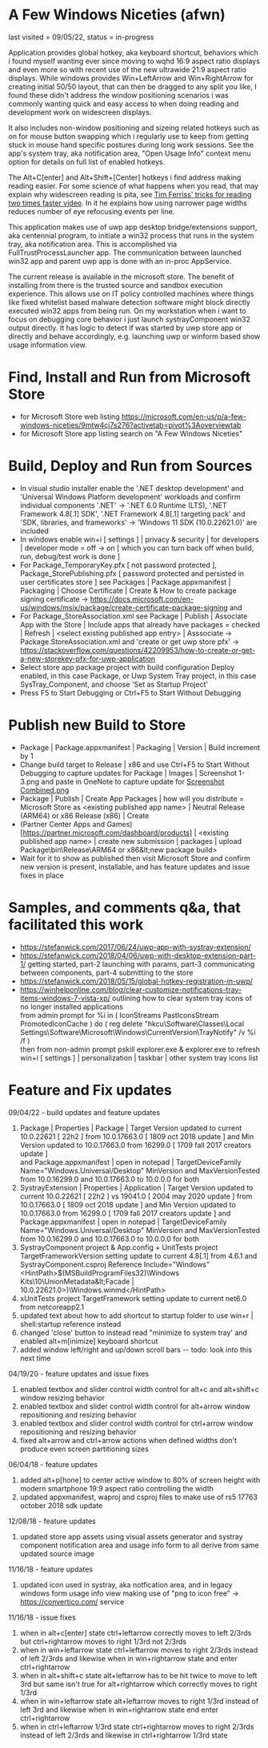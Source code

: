 ﻿# A Few Windows Niceties (afwn) 
last visited = 09/05/22, status = in-progress

Application provides global hotkey, aka keyboard shortcut, behaviors which i found myself wanting ever since moving to wqhd 16:9 aspect ratio displays and even more so with recent use of the new ultrawide 21:9 aspect ratio displays. While windows provides Win+LeftArrow and Win+RightArrow for creating initial 50/50 layout, that can then be dragged to any split you like, I found these didn't address the window positioning scenarios i was commonly wanting quick and easy access to when doing reading and development work on widescreen displays. 

It also includes non-window positioning and sizeing related hotkeys such as on for mouse button swapping which i regularly use to keep from getting stuck in mouse hand specific postures during long work sessions. See the app's system tray, aka notification area, "Open Usage Info" context menu option for details on full list of enabled hotkeys.

The Alt+C[enter] and Alt+Shift+[Center] hotkeys i find address making reading easier. For some science of what happens when you read, that may explain why widescreen reading is pita, see [Tim Ferriss' tricks for reading two times faster video](https://youtube.com/watch?v=CZU6G8EMUE4). In it he explains how using narrower page widths reduces number of eye refocusing events per line.

This application makes use of uwp app desktop bridge/extensions support, aka centennial program, to initiate a win32 process that runs in the system tray, aka notification area. This is accomplished via FullTrustProcessLauncher app. The communication between launched win32 app and parent uwp app is done with an in-proc AppService.

The current release is available in the microsoft store. The benefit of installing from there is the trusted source and sandbox execution experience.  This allows use on IT policy controlled machines where things like fixed whitelist based malware detection software might block directly executed win32 apps from being run. On my workstation when i want to focus on debugging core behavior i just launch systrayComponent win32 output  directly. It has logic to detect if was started by uwp store app or directly and behave accordingly, e.g. launching uwp or winform based show usage information view.   

# Find, Install and Run from Microsoft Store 
- for Microsoft Store web listing https://microsoft.com/en-us/p/a-few-windows-niceties/9mtw4cj7s276?activetab=pivot%3Aoverviewtab
- for Microsoft Store app listing search on "A Few Windows Niceties"

# Build, Deploy and Run from Sources
- In visual studio installer enable the '.NET desktop development' and 'Universal Windows Platform development' workloads and confirm individual components '.NET' -> '.NET 6.0 Runtime (LTS), 
'.NET Framework 4.8[.1] SDK', '.NET Framework 4.8[.1] targeting pack' and 'SDK, libraries, and frameworks' -> 'Windows 11 SDK (10.0.22621.0)' are included
- In windows enable win+i [ settings ] | privacy & security | for developers | developer mode = off -> on [ which you can turn back off when build, run, debug/test work is done ]
- For Package_TemporaryKey.pfx [ not password protected ], Package_StorePublishing.pfx [ password protected and persisted in user certificates store ] see Packages | Package.appxmanifest | Packaging | Choose Certificate | Create & How to create package signing certificate -&gt; https://docs.microsoft.com/en-us/windows/msix/package/create-certificate-package-signing and 
- For Package_StoreAssociation.xml see Package | Publish | Associate App with the Store | Include apps that already have packages = checked | Refresh | &lt;select existing published app entry&gt; | Asssociate -&gt; Package.StoreAssociation.xml and 'create or get uwp store pfx' -&gt; https://stackoverflow.com/questions/42209953/how-to-create-or-get-a-new-storekey-pfx-for-uwp-application   
- Select store app package project with build configuration Deploy enabled, in this case Package, or Uwp System Tray project, in this case SysTray_Component, and choose 'Set as Startup Project' 
- Press F5 to Start Debugging or Ctrl+F5 to Start Without Debugging

# Publish new Build to Store
- Package | Package.appxmanifest | Packaging | Version | Build increment by 1
- Change build target to Release | x86 and use Ctrl+F5 to Start Without Debugging to capture updates for Package | Images | Screenshot 1-3.png and paste in OneNote to capture update for [Screenshot Combined.png](./Package/Images/Screenshot%20combined.png)
- Package | Publish | Create App Packages | how will you distribute = Microsoft Store as &lt;existing published app name&gt; | Neutral Release (ARM64) or x86 Release (x86) | Create
- (Partner Center Apps and Games)[https://partner.microsoft.com/dashboard/products] | &lt;existing published app name&gt; | create new submission | packages | upload Package\bin\Release\ARM64 or x86\&lt;new package build&gt;
- Wait for it to show as published then visit Microsoft Store and confirm new version is present, installable, and has feature updates and issue fixes in place 
  
# Samples, and comments q&a, that facilitated this work 
- https://stefanwick.com/2017/06/24/uwp-app-with-systray-extension/  
- https://stefanwick.com/2018/04/06/uwp-with-desktop-extension-part-1/ getting started, part-2 launching with params, part-3 communicating between components, part-4 submitting to the store  
- https://stefanwick.com/2018/05/15/global-hotkey-registration-in-uwp/  
- https://winhelponline.com/blog/clear-customize-notifications-tray-items-windows-7-vista-xp/ outlining how to clear system tray icons of no longer installed applications  
from admin prompt for %i in ( IconStreams PastIconsStream PromotedIconCache ) do ( reg delete "hkcu\Software\Classes\Local Settings\Software\Microsoft\Windows\CurrentVersion\TrayNotify" /v %i /f )  
then from non-admin prompt pskill explorer.exe & explorer.exe to refresh win+i [ settings ] | personalization | taskbar | other system tray icons list  
  
# Feature and Fix updates
09/04/22 - build updates and feature updates
1. Package | Properties | Package | Target Version updated to current 10.0.22621 [ 22h2 ] from 10.0.17663.0 [ 1809 oct 2018 update ] and Min Version updated to 10.0.17663.0 from 16299.0 [ 1709 fall 2017 creators update ]  
and Package.appxmanifest | open in notepad | TargetDeviceFamily Name="Windows.Universal/Desktop" MinVersion and MaxVersionTested from 10.0.16299.0 and 10.0.17663.0 to 10.0.0.0 for both
2. SystrayExtension | Properties | Application | Target Version updated to current 10.0.22621 [ 22h2 ] vs 19041.0 [ 2004 may 2020 update ] from 10.0.17663.0 [ 1809 oct 2018 update ]
and Min Version updated to 10.0.17663.0 from 16299.0 [ 1709 fall 2017 creators update ]
and Package.appxmanifest | open in notepad | TargetDeviceFamily Name="Windows.Universal/Desktop" MinVersion and MaxVersionTested from 10.0.16299.0 and 10.0.17663.0 to 10.0.0.0 for both
3. SystrayComponent project & App.config + UnitTests project TargetFrameworkVersion setting update to current 4.8[.1] from 4.6.1
and SystrayComponent.csproj Reference Include="Windows" &lt;HintPath&gt;$(MSBuildProgramFiles32)\Windows Kits\10\UnionMetadata\&lt;Facade | 10.0.22621.0&gt;)\Windows.winmd&lt;/HintPath&gt;
4. xUnitTests project TargetFramework setting update to current net6.0 from netcoreapp2.1
5. updated text about how to add shortcut to startup folder to use win+r | shell:startup reference instead
6. changed 'close' button to instead read "minimize to system tray' and enabled alt+m[inimize] keyboard shortcut
7. added window left/right and up/down scroll bars -- todo: look into this next time
  
04/19/20 - feature updates and issue fixes
1. enabled textbox and slider control width control for alt+c and alt+shift+c window resizing behavior
2. enabled textbox and slider control width control for alt+arrow window repositioning and resizing behavior
3. enabled textbox and slider control width control for ctrl+arrow window repositioning and resizing behavior
4. fixed alt+arrow and ctrl+arrow actions when defined widths don't produce even screen partitioning sizes
  
06/04/18 - feature updates
1. added alt+p[hone] to center active window to 80% of screen height with modern smartphone 19:9 aspect ratio controlling the width
2. updated appxmanifest, waproj and csproj files to make use of rs5 17763 october 2018 sdk update
  
12/08/18 - feature updates
1. updated store app assets using visual assets generator and systray component notification area and usage info form to all derive from same updated source image
  
11/16/18 - feature updates
1. updated icon used in systray, aka notfication area, and in legacy windows form usage info view making use of "png to icon free" -> https://convertico.com/ service
  
11/16/18 - issue fixes
1. when in alt+c[enter] state ctrl+leftarrow correctly moves to left 2/3rds but ctrl+rightarrow moves to right 1/3rd not 2/3rds
2. when in win+leftarrow state ctrl+leftarrow moves to right 2/3rds instead of left 2/3rds and likewise when in win+rightarrow state and enter ctrl+rightarrow
3. when in alt+shift+c state alt+leftarrow has to be hit twice to move to left 3rd but same isn't true for alt+rightarrow which correctly moves to right 1/3rd
4. when in win+leftarrow state alt+leftarrow moves to right 1/3rd instead of left 3rd and likewise when in win+rightarrow state end enter ctrl+rightarrow
5. when in ctrl+leftarrow 1/3rd state ctrl+rightarrow moves to right 2/3rds instead of left 2/3rds and likewise in ctrl+rightarrow 1/3rd state
